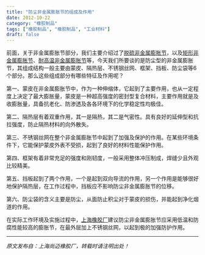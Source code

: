 ```yaml
---
title: "防尘非金属膨胀节的组成及作用"
date: 2012-10-22
category: "橡胶制品"
tags: ["橡胶制品", "橡胶制品", "工业材料"]
draft: false
---
```


前面，关于非金属膨胀节部分，我们主要介绍过了[脱硫非金属膨胀节](http://www.smpolymer.com/xiangjiaozhipin/132/)，以及[矩形非金属膨胀节](http://www.smpolymer.com/xiangjiaozhipin/135/)、[耐高温非金属膨胀节](http://www.smpolymer.com/xiangjiaozhipin/140/)等，今天我们所要谈的是防尘型的非金属膨胀节，其组成结构一般主要由蒙皮、隔热层、不锈钢丝网、框架、挡板、防尘袋等6个部分。那么这些组成部分有哪些特征及作用呢？

第一、蒙皮在非金属膨胀节中，作为一种伸缩体，它起到了主要作用，也从一定程度上决定了最大膨胀量，蒙皮是一种超高强度的密封型复合材料，主要作用就是及收膨胀量，具备抗老化、防渗透及各各环境下的化学稳定性均极佳。

第二、隔热层有着双重作用，其一是隔热，其二是气密性。具有良好的延伸型和抗拉强度，防止隔热材料的向外散失。

第三、不锈钢丝网在整个非金属膨胀节中起到了加强及保护的作用。在某些环境条件下，它能保护蒙皮外表不受损，起到了良好的材料性能保护作用。

第四、框架有着非常充足的强度和刚韧度，一般采用整体冲压制成，焊缝少且外观比较精美。

第五、挡板起到了两个作用，一个是起到双向导流的作用，另一个作用是能够很好地保护隔热层，在工作过程中，挡板应不影响防尘非金属膨胀节的位移。

第六、防尘袋的含义主要是防尘，从面防止积尘对于蒙皮的损伤，并能起到净化烟道的作用。

在实际工作环境及实施过程中，[上海橡胶厂](http://www.smpolymer.com/)建议防尘非金属膨胀节应采用低温和防腐性能较高的膨胀节，在最外层加上不锈钢丝网，以起到极的加强防护作用。

---

*原文发布自：上海尚迈橡胶厂，转载时请注明出处！*
